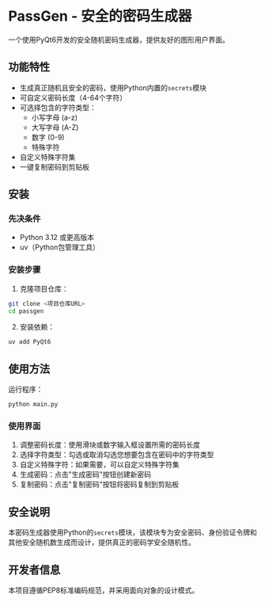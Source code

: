 # PassGen - 安全的密码生成器

一个使用PyQt6开发的安全随机密码生成器，提供友好的图形用户界面。

## 功能特性

- 生成真正随机且安全的密码，使用Python内置的`secrets`模块
- 可自定义密码长度（4-64个字符）
- 可选择包含的字符类型：
  - 小写字母 (a-z)
  - 大写字母 (A-Z)
  - 数字 (0-9)
  - 特殊字符
- 自定义特殊字符集
- 一键复制密码到剪贴板

## 安装

### 先决条件

- Python 3.12 或更高版本
- uv（Python包管理工具）

### 安装步骤

1. 克隆项目仓库：

```bash
git clone <项目仓库URL>
cd passgen
```

2. 安装依赖：

```bash
uv add PyQt6
```

## 使用方法

运行程序：

```bash
python main.py
```

### 使用界面

1. 调整密码长度：使用滑块或数字输入框设置所需的密码长度
2. 选择字符类型：勾选或取消勾选您想要包含在密码中的字符类型
3. 自定义特殊字符：如果需要，可以自定义特殊字符集
4. 生成密码：点击"生成密码"按钮创建新密码
5. 复制密码：点击"复制密码"按钮将密码复制到剪贴板

## 安全说明

本密码生成器使用Python的`secrets`模块，该模块专为安全密码、身份验证令牌和其他安全随机数生成而设计，提供真正的密码学安全随机性。

## 开发者信息

本项目遵循PEP8标准编码规范，并采用面向对象的设计模式。
